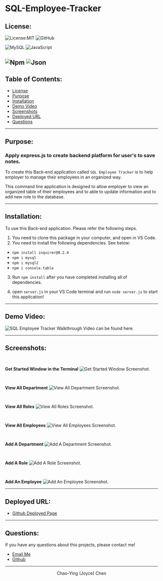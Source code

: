 # SQL-Employee-Tracker

## License:

![License:MIT](https://img.shields.io/badge/License-MIT-green) ![GitHub](https://img.shields.io/badge/GitHub-100000?style=for-the-badge&logo=github&logoColor=white) 

![MySQL](https://img.shields.io/badge/MySQL-005C84?style=for-the-badge&logo=mysql&logoColor=white) ![JavaScript](https://img.shields.io/badge/JavaScript-323330?style=for-the-badge&logo=javascript&logoColor=F7DF1E)

![Npm](	https://img.shields.io/badge/npm-CB3837?style=for-the-badge&logo=npm&logoColor=white) ![Json](https://img.shields.io/badge/json-5E5C5C?style=for-the-badge&logo=json&logoColor=white)
---

## Table of Contents:

- [License](#license)
- [Purpose](#purpose)
- [Installation](#installation)
- [Demo Video](#demo-video)
- [Screenshots](#screenshots)
- [Deployed URL](#deployed-url)
- [Questions](#questions)

---

## Purpose:

### Apply express.js to create backend platform for user's to save notes.

To create this Back-end application called `SQL Employee Tracker` is to help employer to manage their employees in an organized way.

This command line application is designed to allow employer to view an organized table of their employees and to able to update information and to add new role to the database.

---

## Installation:

To use this Back-end application. Please refer the following steps.

1. You need to clone this package in your computer, and open in VS Code.
2. You need to install the following dependencies. See below:

- `npm install inquirer@8.2.4`
- `npm i mysql`
- `npm i mysql2`
- `npm i console.table`

3. Run `npm install` after you have completed installing all of dependencies.

4. open `server.js` in your VS Code terminal and run `node server.js` to start this application!

---


## Demo Video:

![SQL Employee Tracker Walkthrough Video can be found here.](./assets/video/SQL-%20Employee%20Tracker%20Walkthrough%20Video.gif)

---
## Screenshots:
<br>

**Get Started Window in the Terminal**
![Get Started Window Screenshot.](./assets/screenshots/0-get%20started%20window.png)

<br>

**View All Department**
![View All Department Screenshot.](./assets/screenshots/1-%20view%20all%20department.png?raw=true "View All Department")


<br>

**View All Roles**
![View All Roles Screenshot.](./assets/screenshots/2-%20view%20all%20role.png)

<br>

**View All Employees**
![View All Employees Screenshot.](./assets/screenshots/3-%20view%20all%20employees.png)

<br>

**Add A Department**
![Add A Department Screenshot.](./assets/screenshots/4-add%20a%20department.png)

<br>

**Add A Role**
![Add A Role Screenshot.](./assets/screenshots/5-add%20a%20role.png)

<br>

**Add An Employee**
![Add An Employee Screenshot.](./assets/screenshots/6-add%20an%20employee.png)

---


## Deployed URL:

- [Github Deployed Page](https://github.com/Joyce750526/SQL-Employee-Tracker)


---

## Questions:

If you have any questions about this projects, please contact me!
- [Email Me](mailto:joyceideas@outlook.com)
- [Github](https://github.com/joyce750526)

---

<p align= "center">Chao-Ying (Joyce) Chen</p>
